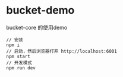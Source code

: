# bucket-demo

bucket-core 的使用demo

```
// 安装
npm i
// 启动，然后浏览器打开 http://localhost:6001
npm start
// 开发模式
npm run dev
```